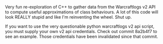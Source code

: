 Very fun re-exploration of C++ to gather data from the Warcraftlogs v2 API to compute useful approximations of class behaviours.
A lot of this code will look REALLY stupid and like I'm reinventing the wheel. Shut up.

If you want to use the very questionable python warcraftlogs v2 api script, you must supply your own v2 api credentials.
Check out commit 8a2b4f7 to see an example. Those credentials have been invalidated since that commit.
